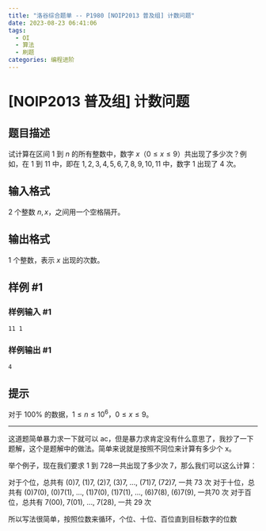 ```yaml
---
title: "洛谷综合题单 -- P1980 [NOIP2013 普及组] 计数问题"
date: 2023-08-23 06:41:06
tags:
  - OI
  - 算法
  - 刷题
categories: 编程进阶
---
```


# [NOIP2013 普及组] 计数问题

## 题目描述

试计算在区间 $1$ 到 $n$ 的所有整数中，数字 $x$（$0\le x\le9$）共出现了多少次？例如，在 $1$ 到 $11$ 中，即在 $1,2,3,4,5,6,7,8,9,10,11$ 中，数字 $1$ 出现了 $4$ 次。

<!--more-->

## 输入格式

$2$ 个整数 $n,x$，之间用一个空格隔开。

## 输出格式

$1$ 个整数，表示 $x$ 出现的次数。

## 样例 #1

### 样例输入 #1

```
11 1
```

### 样例输出 #1

```
4
```

## 提示

对于 $100\%$ 的数据，$1\le n\le 10^6$，$0\le x \le 9$。

---

这道题简单暴力求一下就可以 ac，但是暴力求肯定没有什么意思了，我抄了一下题解，这个是题解中的做法。简单来说就是按照不同位来计算有多少个 x。

举个例子，现在我们要求 1 到 728一共出现了多少次 7，那么我们可以这么计算：

对于个位，总共有 (0)7, (1)7, (2)7, (3)7, ..., (71)7, (72)7, 一共 73 次
对于十位，总共有 (0)7(0), (0)7(1), ..., (1)7(0), (1)7(1), ..., (6)7(8), (6)7(9), 一共70 次
对于百位，总共有 7(00), 7(01), ..., 7(28), 一共 29 次

所以写法很简单，按照位数来循环，个位、十位、百位直到目标数字的位数

``` cpp


```